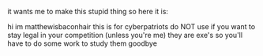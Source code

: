 it wants me to make this stupid thing so here it is:

hi im matthewisbaconhair
this is for cyberpatriots
do NOT use if you want to stay legal in your competition (unless you're me)
they are exe's so you'll have to do some work to study them
goodbye
